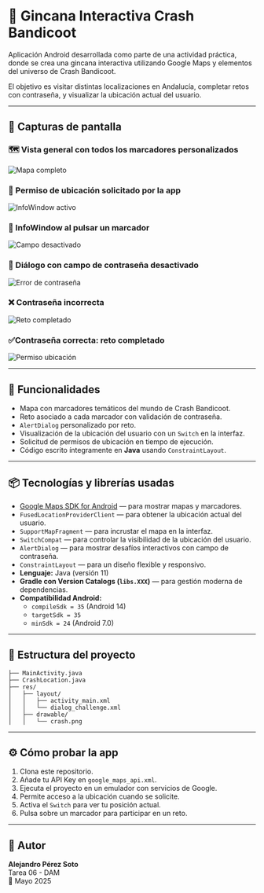 # 🧭 Gincana Interactiva Crash Bandicoot

Aplicación Android desarrollada como parte de una actividad práctica, donde se crea una gincana interactiva utilizando Google Maps y elementos del universo de Crash Bandicoot.

El objetivo es visitar distintas localizaciones en Andalucía, completar retos con contraseña, y visualizar la ubicación actual del usuario.

---

## 📱 Capturas de pantalla

### 🗺️ Vista general con todos los marcadores personalizados
![Mapa completo](https://github.com/user-attachments/assets/88305245-6f3a-4715-a6e5-591e33402eef)

### 📍  Permiso de ubicación solicitado por la app 
![InfoWindow activo](https://github.com/user-attachments/assets/9d476c2e-ddb5-4add-b8f5-1f7aa6553d8a)


### 📍 InfoWindow al pulsar un marcador
![Campo desactivado](https://github.com/user-attachments/assets/ec37a10c-40cc-49f4-81ae-cfbb490a5082)


### 🔐 Diálogo con campo de contraseña desactivado
![Error de contraseña](https://github.com/user-attachments/assets/ecde90f8-c087-41bf-824a-f08e387a0dac)

### ❌ Contraseña incorrecta
![Reto completado](https://github.com/user-attachments/assets/0ff59f70-f6a8-4adb-96ec-0b6e79c7d12b)


### ✅Contraseña correcta: reto completado
![Permiso ubicación](https://github.com/user-attachments/assets/c69e8f89-050b-4a30-9829-2e7121c4b71c)


---

## 🚀 Funcionalidades

- Mapa con marcadores temáticos del mundo de Crash Bandicoot.
- Reto asociado a cada marcador con validación de contraseña.
- `AlertDialog` personalizado por reto.
- Visualización de la ubicación del usuario con un `Switch` en la interfaz.
- Solicitud de permisos de ubicación en tiempo de ejecución.
- Código escrito íntegramente en **Java** usando `ConstraintLayout`.

---

## 📦 Tecnologías y librerías usadas

- [Google Maps SDK for Android](https://developers.google.com/maps/documentation/android-sdk/start) — para mostrar mapas y marcadores.
- `FusedLocationProviderClient` — para obtener la ubicación actual del usuario.
- `SupportMapFragment` — para incrustar el mapa en la interfaz.
- `SwitchCompat` — para controlar la visibilidad de la ubicación del usuario.
- `AlertDialog` — para mostrar desafíos interactivos con campo de contraseña.
- `ConstraintLayout` — para un diseño flexible y responsivo.
- **Lenguaje:** Java (versión 11)
- **Gradle con Version Catalogs (`libs.XXX`)** — para gestión moderna de dependencias.
- **Compatibilidad Android:**
  - `compileSdk = 35` (Android 14)
  - `targetSdk = 35`
  - `minSdk = 24` (Android 7.0)

---

## 📁 Estructura del proyecto

```
├── MainActivity.java
├── CrashLocation.java
├── res/
│   ├── layout/
│   │   ├── activity_main.xml
│   │   └── dialog_challenge.xml
│   ├── drawable/
│   │   └── crash.png
```

---
## ⚙️ Cómo probar la app

1. Clona este repositorio.
2. Añade tu API Key en `google_maps_api.xml`.
3. Ejecuta el proyecto en un emulador con servicios de Google.
4. Permite acceso a la ubicación cuando se solicite.
5. Activa el `Switch` para ver tu posición actual.
6. Pulsa sobre un marcador para participar en un reto.

---

## 👤 Autor

**Alejandro Pérez Soto**  
Tarea 06 - DAM  
📆 Mayo 2025  

